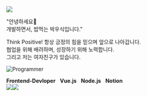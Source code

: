 <a herf="https://www.youtube.com/watch?v=w9DfC2BHGPA" target="_blank">
<img src="https://www.google.com/images/branding/googlelogo/1x/googlelogo_color_272x92dp.png"  >

<div align="left">

"안녕하세요👋<br>
개발하면서, 밥먹는 박우식입니다."

Think Positive! 항상 긍정의 힘을 믿으며 앞으로 나아갑니다.<br>
협업을 위해 배려하며, 성장하기 위해 노력합니다.<br>
그리고 저는 여자친구가 있습니다.

![Programmer](https://example.com/path/to/programmer-image.png)

**Frontend-Devloper** &nbsp; **Vue.js** &nbsp; **Node.js** &nbsp; **Notion**<br>
<img src = "https://img.shields.io/badge/Slack-4A154B?style=for-the-badge&logo=slack&logoColor=white"><img src = "https://img.shields.io/badge/GitHub-100000?style=for-the-badge&logo=github&logoColor=white">
</div>
